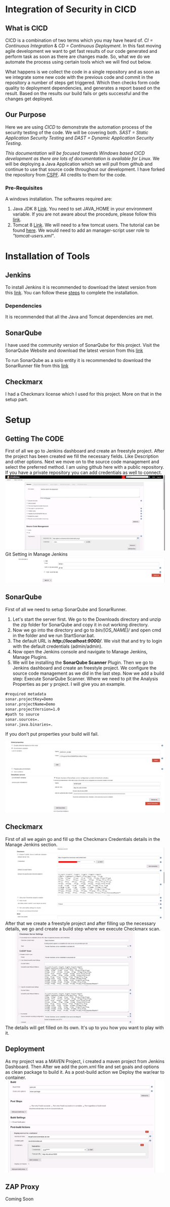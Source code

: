 # Integration of Security in CICD

## What is CICD

CICD is a combination of two terms which you may have heard of. *CI = Continuous Integration* & *CD = Continuous Deployment*. In this fast moving agile development we want to get fast results of our code generated and perform task as soon as there are changes made. So, what we do we automate the process using certain tools which we will find out below.

What happens is we collect the code in a single repository and as soon as we integrate some new code with the previous code and commit in the repository a number of steps get triggered. Which then checks form code quality to deployment dependencies, and generates a report based on the result. Based on the results our build fails or gets successful and the changes get deployed.


## Our Purpose

Here we are using *CICD* to demonstrate the automation process of the security testing of the code. We will be covering both. *SAST = Static Application Security Testing* and *DAST = Dynamic Application Security Testing*.

*This documentation will be focused towards Windows based CICD development as there are lots of documentation is available for Linux.*
We will be deploying a Java Application which we will pull from github and continue to use that source code throughout our development. I have forked the repository from [CSPF](https://github.com/CSPF-Founder). All credits to them for the code.

### Pre-Requisites
A windows installation. The softwares required are:

1. Java JDK 8 [Link](https://www.oracle.com/technetwork/java/javaee/downloads/jdk8-downloads-2133151.html). You need to set JAVA_HOME in your environment variable. If you are not aware about the procedure, please follow this [link](https://confluence.atlassian.com/doc/setting-the-java_home-variable-in-windows-8895.html).
2. Tomcat 8 [Link](https://tomcat.apache.org/download-80.cgi). We will need to a few tomcat users. The tutorial can be found [here](https://www.hivelocity.net/kb/how-to-add-user-to-tomcat/). We would need to add an manager-script user role to *"tomcat-users.xml"*.


# Installation of Tools

## Jenkins

To install Jenkins it is recommended to download the latest version from this [link](https://jenkins.io/download/). You can follow these [steps](https://dzone.com/articles/how-to-install-jenkins-on-windows) to complete the installation.

### Dependencies

It is recommended that all the Java and Tomcat dependencies are met.

## SonarQube

I have used the community version of SonarQube for this project.
Visit the SonarQube Website and download the latest version from this [link](https://www.sonarqube.org/downloads/)

To run SonarQube as a solo entity it is recommended to download the SonarRunner file from this [link](https://docs.sonarqube.org/display/SONARQUBE45/Installing+and+Configuring+SonarQube+Runner)

## Checkmarx

I had a Checkmarx license which I used for this project. More on that in the setup part.



# Setup

## Getting The CODE

First of all we go to Jenkins dashboard and create an freestyle project. After the project has been created we fill the necessary fields. Like Description and other options.
Next we move on to the source code management and select the preferred method. I am using github here with a public repository. If you have a private repository you can add credentials as well to connect.
![github](/Images/GetCode.jpg)
Git Setting in Manage Jenkins
![git](/Images/Git.jpg)

## SonarQube
 
First of all we need to setup SonarQube and SonarRunner.
1. Let's start the server first. We go to the Downloads directory and unzip the zip folder for SonarQube and copy it in out working directory.
2. Now we go into the directory and go to *bin/[OS_NAME]/* and open cmd in the folder and we run StartSonar.bat.
3. The default URL is ***http://localhost:9000/***. We visit that and try to login with the default credentials (admin/admin).
4. Now open the Jenkins console and navigate to Manage Jenkins, Manage Plugins.
5. We will be installing the __SonarQube Scanner__ Plugin.
Then we go to Jenkins dashboard and create an freestyle project. We configure the source code management as we did in the last step.
Now we add a build step: Execute SonarQube Scanner. Where we need to pit the Analysis Properties as per y project. I will give you an example.

``` SonarQube
#required metadata
sonar.projectKey=Demo
sonar.projectName=Demo
sonar.projectVersion=1.0
#path to source
sonar.sources=.
sonar.java.binaries=.
```
If you don't put properties your build will fail.

![SonarQube](/Images/GobalSettings.jpg)


## Checkmarx

First of all we again go and fill up the Checkmarx Credentials details in the Manage Jenkins section. 
![CheckMarx-1](/Images/ManageJenkins_Checkmarx.jpg)
After that we create a freestyle project and after filling up the necessary details, we go and create a build step where we execute Checkmarx scan.
![CheckMarx-2](/Images/Checkmarx-2.jpg)
The details will get filled on its own. It's up to you how you want to play with it.

## Deployment

As my project was a MAVEN Project, i created a maven project from Jenkins Dashboard. Then After we add the pom.xml file and set goals and options as clean package to build it.
As a post-build action we Deploy the war/ear to  container.
![Deploy-1](/Images/Deploy-1.jpg)

## ZAP Proxy

Coming Soon
